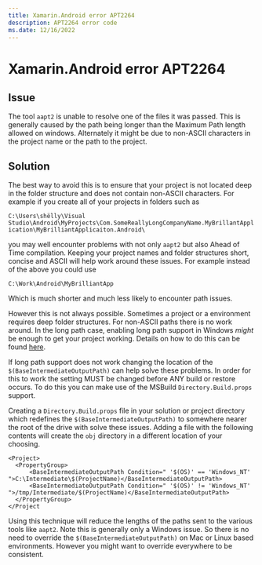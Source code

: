 ```yaml
---
title: Xamarin.Android error APT2264
description: APT2264 error code
ms.date: 12/16/2022
---
```

# Xamarin.Android error APT2264

## Issue

The tool `aapt2` is unable to resolve one of the files it was passed.
This is generally caused by the path being longer than the Maximum Path
length allowed on windows. Alternately it might be due to non-ASCII
characters in the project name or the path to the project.

## Solution

The best way to avoid this is to ensure that your project is not located
deep in the folder structure and does not contain non-ASCII characters.
For example if you create all of your projects in folders such as

`C:\Users\shëlly\Visual Studio\Android\MyProjects\Com.SomeReallyLongCompanyName.MyBrillantApplication\MyBrilliantApplicaiton.Android\`

you may well encounter problems with not only `aapt2` but also Ahead of Time
compilation. Keeping your project names and folder structures short, concise and
ASCII will help work around these issues. For example instead of the above
you could use

`C:\Work\Android\MyBrilliantApp`

Which is much shorter and much less likely to encounter path issues.

However this is not always possible. Sometimes a project or a environment requires
deep folder structures. For non-ASCII paths there is no work around.
In the long path case, enabling long path support in Windows *might*
be enough to get your project working. Details on how to do this can be found
[here](https://learn.microsoft.com/windows/win32/fileio/maximum-file-path-limitation?tabs=registry#enable-long-paths-in-windows-10-version-1607-and-later).


If long path support does not work changing the location of the
`$(BaseIntermediateOutputPath)` can help solve these problems. In order for this
to work the setting MUST be changed before ANY build or restore occurs. To do this
you can make use of the MSBuild `Directory.Build.props` support.

Creating a `Directory.Build.props` file in your solution or project directory which
redefines the `$(BaseIntermediateOutputPath)` to somewhere nearer the root of the drive
with solve these issues. Adding a file with the following contents will create the `obj`
directory in a different location of your choosing.

```
<Project>
  <PropertyGroup>
      <BaseIntermediateOutputPath Condition=" '$(OS)' == 'Windows_NT' ">C:\Intermediate\$(ProjectName)</BaseIntermediateOutputPath>
      <BaseIntermediateOutputPath Condition=" '$(OS)' != 'Windows_NT' ">/tmp/Intermediate/$(ProjectName)</BaseIntermediateOutputPath>
  </PropertyGroup>
</Project
```

Using this technique will reduce the lengths of the paths sent to the various tools like `aapt2`.
Note this is generally only a Windows issue. So there is no need to override the `$(BaseIntermediateOutputPath)`
on Mac or Linux based environments. However you might want to override everywhere to be consistent.
